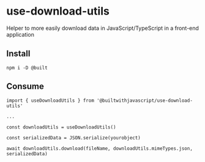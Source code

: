 # use-download-utils
Helper to more easily download data in JavaScript/TypeScript in a front-end application

## Install
`npm i -D @built`

## Consume
```
import { useDownloadUtils } from '@builtwithjavascript/use-download-utils'

...

const downloadUtils = useDownloadUtils()

const serializedData = JSON.serialize(yourobject)

await downloadUtils.download(fileName, downloadUtils.mimeTypes.json, serializedData)

```